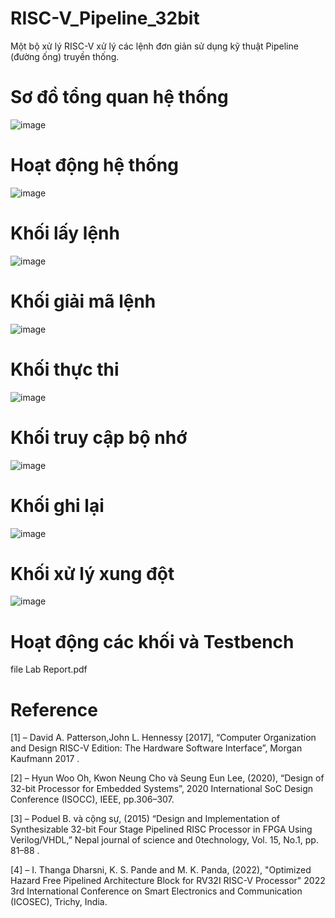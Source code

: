 # RISC-V_Pipeline_32bit
Một bộ xử lý RISC-V xử lý các lệnh đơn giản sử dụng kỹ thuật Pipeline (đường ống) truyền thống.

# Sơ đồ tổng quan hệ thống

![image](https://github.com/user-attachments/assets/27982dfc-cdb0-46e3-903d-f3c218b1b1c1)

# Hoạt động hệ thống

![image](https://github.com/user-attachments/assets/94475845-cba6-4054-9715-1780b06c9c85)

# Khối lấy lệnh

![image](https://github.com/user-attachments/assets/123ac149-3b80-4a94-8547-7a1220a71920)

# Khối giải mã lệnh

![image](https://github.com/user-attachments/assets/9ab27d55-70ce-4416-9d0d-9d1761a6037c)

# Khối thực thi

![image](https://github.com/user-attachments/assets/62175216-07a1-42ce-bd8a-4609ac2c32dc)

# Khối truy cập bộ nhớ

![image](https://github.com/user-attachments/assets/579e12d5-12bb-48fc-9c5f-b73791531c00)

# Khối ghi lại

![image](https://github.com/user-attachments/assets/5eea4b3a-4130-4758-afc7-f53d7e2c8904)

# Khối xử lý xung đột

![image](https://github.com/user-attachments/assets/fd814e8e-0d06-4b75-b093-6683202ea176)

# Hoạt động các khối và Testbench 
 file Lab Report.pdf

# Reference
[1] – David A. Patterson,John L. Hennessy [2017], “Computer Organization and Design RISC-V Edition: The Hardware Software Interface”, Morgan Kaufmann 2017 .

[2] – Hyun Woo Oh, Kwon Neung Cho và Seung Eun Lee, (2020), “Design of 32-bit Processor for Embedded Systems”, 2020 International SoC Design Conference (ISOCC), IEEE, pp.306–307.

[3] – Poduel B. và cộng sự, (2015) “Design and Implementation of Synthesizable 32-bit Four Stage Pipelined RISC Processor in FPGA Using Verilog/VHDL,” Nepal journal of science and 0technology, Vol. 15, No.1, pp. 81–88 .

[4] – I. Thanga Dharsni, K. S. Pande and M. K. Panda, (2022), "Optimized Hazard Free Pipelined Architecture Block for RV32I RISC-V Processor" 2022 3rd International Conference on Smart Electronics and Communication (ICOSEC), Trichy, India.
